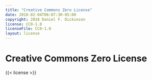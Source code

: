 ```yaml
---
title: "Creative Commons Zero License"
date: 2018-02-04T06:07:30-05:00
copyright: 2018 Daniel F. Dickinson
license: CC0-1.0
licenseFile: CC0-1.0
layout: license
---
```


# Creative Commons Zero License

{{< license >}}
